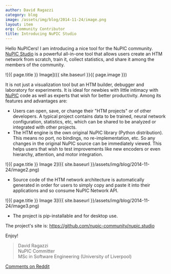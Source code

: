 ```yaml
---
author: David Ragazzi
category: blog
image: /assets/img/blog/2014-11-24/image.png
layout: item
org: Community Contributor
title: Introducing NuPIC Studio
---
```


Hello NuPICers! I am introducing a nice tool for the NuPIC community.
[NuPIC Studio](https://github.com/nupic-community/nupic.studio) is a powerful
all-in-one tool that allows users create an HTM network from scratch, train it,
collect statistics, and share it among the members of the community.

![{{ page.title }} Image]({{ site.baseurl }}{{ page.image }})

It is not just a visualization tool but an HTM builder, debugger and laboratory
for experiments. It is ideal for newbies with little intimacy with
[NuPIC](https://github.com/numenta/nupic) code as well as experts that wish for
better productivity. Among its features and advantages are:

* <i></i> Users can open, save, or change their "HTM projects" or of other
  developers. A typical project contains data to be trained, neural network
  configuration, statistics, etc, which can be shared to be analyzed or
  integrated with other projects.
* <i></i> The HTM engine is the own original NuPIC library (Python
  distribution). This means no port, no bindings, no re-implementation, etc. So
  any changes in the original NuPIC source can be immediately viewed. This helps
  users that wish to test improvements like new encoders or even hierarchy,
  attention, and motor integration.

![{{ page.title }} Image 2]({{ site.baseurl }}/assets/img/blog/2014-11-24/image2.png)

* <i></i> Source code of the HTM network architecture is automatically generated
  in order for users to simply copy and paste it into their applications and so
  consume NuPIC Network API.

![{{ page.title }} Image 3]({{ site.baseurl }}/assets/img/blog/2014-11-24/image3.png)

* <i></i> The project is pip-installable and for desktop use.

The project's site is: <https://github.com/nupic-community/nupic.studio>

Enjoy!

> David Ragazzi <br/>
> NuPIC Committer <br/>
> MSc in Software Engineering (University of Liverpool)

[Comments on Reddit](http://www.reddit.com/r/MachineLearning/comments/2nazbi/introducing_nupic_studio/)
